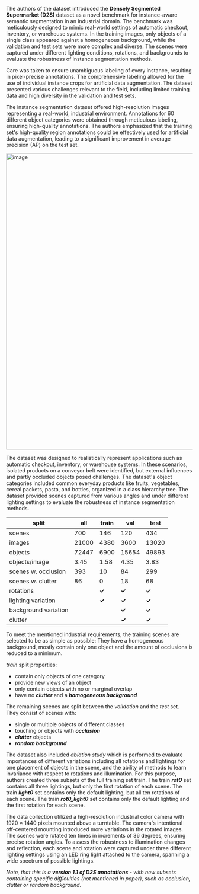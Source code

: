 The authors of the dataset introduced the **Densely Segmented Supermarket (D2S)** dataset as a novel benchmark for instance-aware semantic segmentation in an industrial domain. The benchmark was meticulously designed to mimic real-world settings of automatic checkout, inventory, or warehouse systems. In the training images, only objects of a single class appeared against a homogeneous background, while the validation and test sets were more complex and diverse. The scenes were captured under different lighting conditions, rotations, and backgrounds to evaluate the robustness of instance segmentation methods.

Care was taken to ensure unambiguous labeling of every instance, resulting in pixel-precise annotations. The comprehensive labeling allowed for the use of individual instance crops for artificial data augmentation. The dataset presented various challenges relevant to the field, including limited training data and high diversity in the validation and test sets.

The instance segmentation dataset offered high-resolution images representing a real-world, industrial environment. Annotations for 60 different object categories were obtained through meticulous labeling, ensuring high-quality annotations. The authors emphasized that the training set's high-quality region annotations could be effectively used for artificial data augmentation, leading to a significant improvement in average precision (AP) on the test set.

<img src="https://github.com/supervisely/supervisely/assets/78355358/d3b26cc7-7fdd-49b1-a980-577c4957bdaa" alt="image" width="800">

The dataset was designed to realistically represent applications such as automatic checkout, inventory, or warehouse systems. In these scenarios, isolated products on a conveyor belt were identified, but external influences and partly occluded objects posed challenges. The dataset's object categories included common everyday products like fruits, vegetables, cereal packets, pasta, and bottles, organized in a class hierarchy tree. The dataset provided scenes captured from various angles and under different lighting settings to evaluate the robustness of instance segmentation methods.

| split                | all   | train        | val          | test         |
| -------------------- | ----- | ------------ | ------------ | ------------ |
| scenes               | 700   | 146          | 120          | 434          |
| images               | 21000 | 4380         | 3600         | 13020        |
| objects              | 72447 | 6900         | 15654        | 49893        |
| objects/image        | 3.45  | 1.58         | 4.35         | 3.83         |
| scenes w. occlusion  | 393   | 10           | 84           | 299          |
| scenes w. clutter    | 86    | 0            | 18           | 68           |
| rotations            |       | **✓** | **✓** | **✓** |
| lighting variation   |       | **✓** | **✓** | **✓** |
| background variation |       |              | **✓** | **✓** |
| clutter              |       |              | **✓** | **✓** |

To meet the mentioned industrial requirements, the training scenes are selected to be as simple as possible: They have a homogeneous background, mostly contain only one object and the amount of occlusions is reduced to a minimum. 

*train* split properties:
* contain only objects of one category
* provide new views of an object
* only contain objects with no or marginal overlap
* have no ***clutter*** and a ***homogeneous background***

The remaining scenes are split between the *validation* and the *test* set. They consist of scenes with:
* single or multiple objects of different classes
* touching or objects with ***occlusion***
* ***clutter*** objects
* ***random background***

The dataset also included <i>ablation study</i> which is performed to evaluate importances of different variations including all rotations and lightings for one placement of objects in the scene, and the ability of methods to learn invariance with respect to rotations and illumination. For this purpose, authors created three subsets of the full training set train. The train ***rot0*** set contains all three lightings, but only the first rotation of each scene. The train ***light0*** set contains only the default lighting, but all ten rotations of each scene. The train ***rot0_light0*** set contains only the default lighting and the first rotation for each scene.

The data collection utilized a high-resolution industrial color camera with 1920 × 1440 pixels mounted above a turntable. The camera's intentional off-centered mounting introduced more variations in the rotated images. The scenes were rotated ten times in increments of 36 degrees, ensuring precise rotation angles. To assess the robustness to illumination changes and reflection, each scene and rotation were captured under three different lighting settings using an LED ring light attached to the camera, spanning a wide spectrum of possible lightings.

<i>Note, that this is a **version 1.1 of D2S annotations** - with new subsets containing specific difficulties (not mentioned in paper), such as occlusion, clutter or random background.</i>
